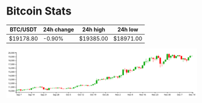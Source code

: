 # Bitcoin Stats

BTC/USDT|24h change|24h high|24h low|
|---|---|---|---|
|$19178.80|-0.90%|$19385.00|$18971.00|

<img src="./chart.svg">
